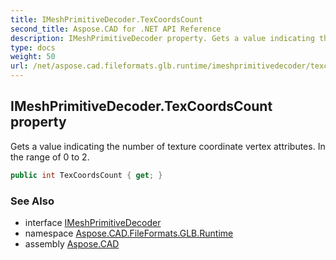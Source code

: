 ```yaml
---
title: IMeshPrimitiveDecoder.TexCoordsCount
second_title: Aspose.CAD for .NET API Reference
description: IMeshPrimitiveDecoder property. Gets a value indicating the number of texture coordinate vertex attributes. In the range of 0 to 2
type: docs
weight: 50
url: /net/aspose.cad.fileformats.glb.runtime/imeshprimitivedecoder/texcoordscount/
---
```

## IMeshPrimitiveDecoder.TexCoordsCount property

Gets a value indicating the number of texture coordinate vertex attributes. In the range of 0 to 2.

```csharp
public int TexCoordsCount { get; }
```

### See Also

* interface [IMeshPrimitiveDecoder](../)
* namespace [Aspose.CAD.FileFormats.GLB.Runtime](../../imeshprimitivedecoder/)
* assembly [Aspose.CAD](../../../)


